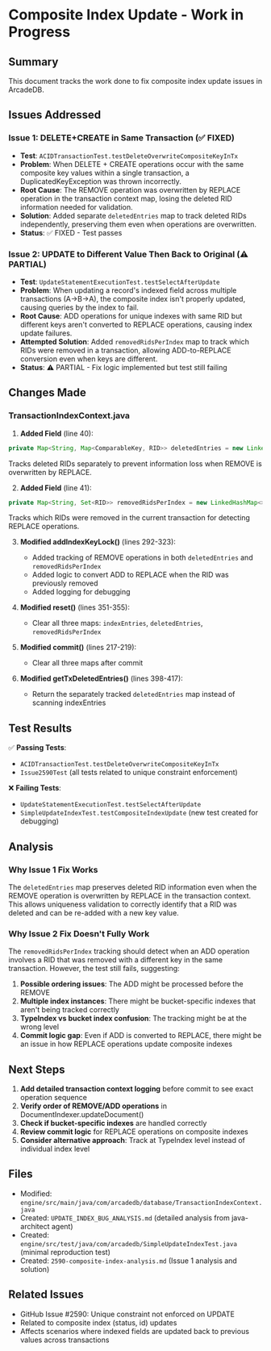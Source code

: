 # Composite Index Update - Work in Progress

## Summary

This document tracks the work done to fix composite index update issues in ArcadeDB.

## Issues Addressed

### Issue 1: DELETE+CREATE in Same Transaction (✅ FIXED)
- **Test**: `ACIDTransactionTest.testDeleteOverwriteCompositeKeyInTx`
- **Problem**: When DELETE + CREATE operations occur with the same composite key values within a single transaction, a DuplicatedKeyException was thrown incorrectly.
- **Root Cause**: The REMOVE operation was overwritten by REPLACE operation in the transaction context map, losing the deleted RID information needed for validation.
- **Solution**: Added separate `deletedEntries` map to track deleted RIDs independently, preserving them even when operations are overwritten.
- **Status**: ✅ FIXED - Test passes

### Issue 2: UPDATE to Different Value Then Back to Original (⚠️ PARTIAL)
- **Test**: `UpdateStatementExecutionTest.testSelectAfterUpdate`
- **Problem**: When updating a record's indexed field across multiple transactions (A→B→A), the composite index isn't properly updated, causing queries by the index to fail.
- **Root Cause**: ADD operations for unique indexes with same RID but different keys aren't converted to REPLACE operations, causing index update failures.
- **Attempted Solution**: Added `removedRidsPerIndex` map to track which RIDs were removed in a transaction, allowing ADD-to-REPLACE conversion even when keys are different.
- **Status**: ⚠️ PARTIAL - Fix logic implemented but test still failing

## Changes Made

### TransactionIndexContext.java

1. **Added Field** (line 40):
```java
private Map<String, Map<ComparableKey, RID>> deletedEntries = new LinkedHashMap<>();
```
Tracks deleted RIDs separately to prevent information loss when REMOVE is overwritten by REPLACE.

2. **Added Field** (line 41):
```java
private Map<String, Set<RID>> removedRidsPerIndex = new LinkedHashMap<>();
```
Tracks which RIDs were removed in the current transaction for detecting REPLACE operations.

3. **Modified addIndexKeyLock()** (lines 292-323):
   - Added tracking of REMOVE operations in both `deletedEntries` and `removedRidsPerIndex`
   - Added logic to convert ADD to REPLACE when the RID was previously removed
   - Added logging for debugging

4. **Modified reset()** (lines 351-355):
   - Clear all three maps: `indexEntries`, `deletedEntries`, `removedRidsPerIndex`

5. **Modified commit()** (lines 217-219):
   - Clear all three maps after commit

6. **Modified getTxDeletedEntries()** (lines 398-417):
   - Return the separately tracked `deletedEntries` map instead of scanning indexEntries

## Test Results

✅ **Passing Tests**:
- `ACIDTransactionTest.testDeleteOverwriteCompositeKeyInTx`
- `Issue2590Test` (all tests related to unique constraint enforcement)

❌ **Failing Tests**:
- `UpdateStatementExecutionTest.testSelectAfterUpdate`
- `SimpleUpdateIndexTest.testCompositeIndexUpdate` (new test created for debugging)

## Analysis

### Why Issue 1 Fix Works
The `deletedEntries` map preserves deleted RID information even when the REMOVE operation is overwritten by REPLACE in the transaction context. This allows uniqueness validation to correctly identify that a RID was deleted and can be re-added with a new key value.

### Why Issue 2 Fix Doesn't Fully Work
The `removedRidsPerIndex` tracking should detect when an ADD operation involves a RID that was removed with a different key in the same transaction. However, the test still fails, suggesting:

1. **Possible ordering issues**: The ADD might be processed before the REMOVE
2. **Multiple index instances**: There might be bucket-specific indexes that aren't being tracked correctly
3. **TypeIndex vs bucket index confusion**: The tracking might be at the wrong level
4. **Commit logic gap**: Even if ADD is converted to REPLACE, there might be an issue in how REPLACE operations update composite indexes

## Next Steps

1. **Add detailed transaction context logging** before commit to see exact operation sequence
2. **Verify order of REMOVE/ADD operations** in DocumentIndexer.updateDocument()
3. **Check if bucket-specific indexes** are handled correctly
4. **Review commit logic** for REPLACE operations on composite indexes
5. **Consider alternative approach**: Track at TypeIndex level instead of individual index level

## Files

- Modified: `engine/src/main/java/com/arcadedb/database/TransactionIndexContext.java`
- Created: `UPDATE_INDEX_BUG_ANALYSIS.md` (detailed analysis from java-architect agent)
- Created: `engine/src/test/java/com/arcadedb/SimpleUpdateIndexTest.java` (minimal reproduction test)
- Created: `2590-composite-index-analysis.md` (Issue 1 analysis and solution)

## Related Issues

- GitHub Issue #2590: Unique constraint not enforced on UPDATE
- Related to composite index (status, id) updates
- Affects scenarios where indexed fields are updated back to previous values across transactions

